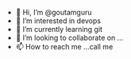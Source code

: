 - 👋 Hi, I’m @goutamguru
- 👀 I’m interested in devops
- 🌱 I’m currently learning git
- 💞️ I’m looking to collaborate on ...
- 📫 How to reach me ...call me 

<!---
goutamguru/goutamguru is a ✨ special ✨ repository because its `README.md` (this file) appears on your GitHub profile.
You can click the Preview link to take a look at your changes.
--->
